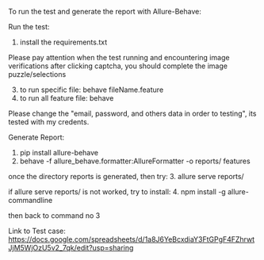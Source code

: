 To run the test and generate the report with Allure-Behave:

Run the test:
1. install the requirements.txt

Please pay attention when the test running and encountering image verifications after clicking captcha, you should complete the image puzzle/selections
   
3. to run specific file:  behave fileName.feature
4. to run all feature file: behave

Please change the "email, password, and others data in order to testing", its tested with my credents.
       
Generate Report:
1. pip install allure-behave
2. behave -f allure_behave.formatter:AllureFormatter -o reports/ features

once the directory reports is generated, then try:
3. allure serve reports/

if allure serve reports/ is not worked, try to install:
4. npm install -g allure-commandline

then back to command no 3


Link to Test case: https://docs.google.com/spreadsheets/d/1a8J6YeBcxdiaY3FtGPgF4FZhrwtJjM5WjOzU5v2_7qk/edit?usp=sharing
